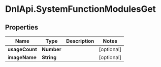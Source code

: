 # DnlApi.SystemFunctionModulesGet

## Properties
Name | Type | Description | Notes
------------ | ------------- | ------------- | -------------
**usageCount** | **Number** |  | [optional] 
**imageName** | **String** |  | [optional] 


